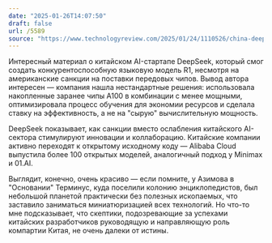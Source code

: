 ```yaml
---
date: "2025-01-26T14:07:50"
draft: false
url: /5589
source: "https://www.technologyreview.com/2025/01/24/1110526/china-deepseek-top-ai-despite-sanctions/"
---
```


Интересный материал о китайском AI-стартапе DeepSeek, который смог создать конкурентоспособную языковую модель R1, несмотря на американские санкции на поставки передовых чипов. Вывод автора интересен — компания нашла нестандартные решения: использовала накопленные заранее чипы A100 в комбинации с менее мощными, оптимизировала процесс обучения для экономии ресурсов и сделала ставку на эффективность, а не на "сырую" вычислительную мощность.

DeepSeek показывает, как санкции вместо ослабления китайского AI-сектора стимулируют инновации и коллаборацию. Китайские компании активно переходят к открытому исходному коду — Alibaba Cloud выпустила более 100 открытых моделей, аналогичный подход у Minimax и 01.AI.

Выглядит, конечно, очень красиво — если помните, у Азимова в "Основании" Терминус, куда поселили колонию энциклопедистов, был небольшой планетой практически без полезных ископаемых, что заставило заниматься миниатюризацией всех технологий. Но что-то мне подсказывает, что скептики, подозревающие за успехами китайских разработчиков руководящую и направляющую роль компартии Китая, не очень далеки от истины.